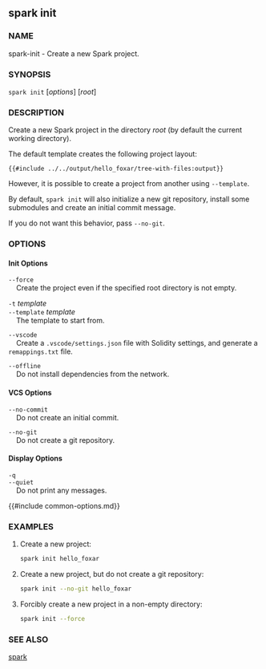## spark init

### NAME

spark-init - Create a new Spark project.

### SYNOPSIS

``spark init`` [*options*] [*root*]

### DESCRIPTION

Create a new Spark project in the directory *root* (by default the current working directory).

The default template creates the following project layout:

```ignore
{{#include ../../output/hello_foxar/tree-with-files:output}}
```

However, it is possible to create a project from another using `--template`.

By default, `spark init` will also initialize a new git repository, install some submodules and create an initial commit message.

If you do not want this behavior, pass `--no-git`.

### OPTIONS

#### Init Options

`--force`  
&nbsp;&nbsp;&nbsp;&nbsp;Create the project even if the specified root directory is not empty.

`-t` *template*  
`--template` *template*  
&nbsp;&nbsp;&nbsp;&nbsp;The template to start from.

`--vscode`  
&nbsp;&nbsp;&nbsp;&nbsp;Create a `.vscode/settings.json` file with Solidity settings, and generate a `remappings.txt` file.

`--offline`  
&nbsp;&nbsp;&nbsp;&nbsp;Do not install dependencies from the network.

#### VCS Options

`--no-commit`  
&nbsp;&nbsp;&nbsp;&nbsp;Do not create an initial commit.

`--no-git`  
&nbsp;&nbsp;&nbsp;&nbsp;Do not create a git repository.

#### Display Options

`-q`  
`--quiet`  
&nbsp;&nbsp;&nbsp;&nbsp;Do not print any messages.

{{#include common-options.md}}

### EXAMPLES

1. Create a new project:
    ```sh
    spark init hello_foxar
    ```

2. Create a new project, but do not create a git repository:
    ```sh
    spark init --no-git hello_foxar
    ```

3. Forcibly create a new project in a non-empty directory:
    ```sh
    spark init --force 
    ```

### SEE ALSO

[spark](./spark.md)
